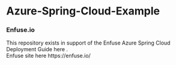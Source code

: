 # Azure-Spring-Cloud-Example

<h3>Enfuse.io</h3>
This repository exists in support of the Enfuse Azure Spring Cloud Deployment Guide here <insert guide link>.
<br>
Enfuse site here https://enfuse.io/
